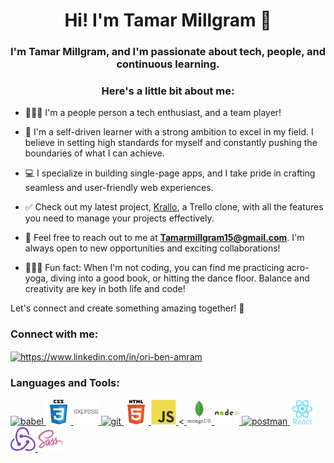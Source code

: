 <h1 align="center">Hi! I'm Tamar Millgram 👋</h1>
<h3 align="center">I'm Tamar Millgram, and I'm passionate about tech, people, and continuous learning.</h3>
<h3 align="center">Here's a little bit about me:</h3>

- 🧑‍🤝‍🧑 I'm a people person a tech enthusiast, and a team player!

- 🚀 I'm a self-driven learner with a strong ambition to excel in my field. I believe in setting high standards for myself and constantly pushing the boundaries of what I can achieve.
  
- 💻 I specialize in building single-page apps, and I take pride in crafting seamless and user-friendly web experiences.
  
- ✅ Check out my latest project, [Krallo](https://krallo.onrender.com/), a Trello clone, with all the features you need to manage your projects effectively.
  
- 📧 Feel free to reach out to me at  **Tamarmillgram15@gmail.com**. I'm always open to new opportunities and exciting collaborations!
  
- 🧘🏻‍♀️ Fun fact: When I'm not coding, you can find me practicing acro-yoga, diving into a good book, or hitting the dance floor. Balance and creativity are key in both life and code!

Let's connect and create something amazing together! 🩵

<h3 align="left">Connect with me:</h3>
<p align="left">
<a href="https://linkedin.com/in/https://www.linkedin.com/in/tamarmillgram" target="blank"><img align="center" src="https://raw.githubusercontent.com/rahuldkjain/github-profile-readme-generator/master/src/images/icons/Social/linked-in-alt.svg" alt="https://www.linkedin.com/in/ori-ben-amram" height="30" width="40" /></a>
</p>

<h3 align="left">Languages and Tools:</h3>
<p align="left"> <a href="https://babeljs.io/" target="_blank" rel="noreferrer"> <img src="https://www.vectorlogo.zone/logos/babeljs/babeljs-icon.svg" alt="babel" width="40" height="40"/> </a> <a href="https://www.w3schools.com/css/" target="_blank" rel="noreferrer"> <img src="https://raw.githubusercontent.com/devicons/devicon/master/icons/css3/css3-original-wordmark.svg" alt="css3" width="40" height="40"/> </a> <a href="https://expressjs.com" target="_blank" rel="noreferrer"> <img src="https://raw.githubusercontent.com/devicons/devicon/master/icons/express/express-original-wordmark.svg" alt="express" width="40" height="40"/> </a> <a href="https://git-scm.com/" target="_blank" rel="noreferrer"> <img src="https://www.vectorlogo.zone/logos/git-scm/git-scm-icon.svg" alt="git" width="40" height="40"/> </a> <a href="https://www.w3.org/html/" target="_blank" rel="noreferrer"> <img src="https://raw.githubusercontent.com/devicons/devicon/master/icons/html5/html5-original-wordmark.svg" alt="html5" width="40" height="40"/> </a> <a href="https://developer.mozilla.org/en-US/docs/Web/JavaScript" target="_blank" rel="noreferrer"> <img src="https://raw.githubusercontent.com/devicons/devicon/master/icons/javascript/javascript-original.svg" alt="javascript" width="40" height="40"/> </a> <<a href="https://www.mongodb.com/" target="_blank" rel="noreferrer"> <img src="https://raw.githubusercontent.com/devicons/devicon/master/icons/mongodb/mongodb-original-wordmark.svg" alt="mongodb" width="40" height="40"/> </a> <a href="https://nodejs.org" target="_blank" rel="noreferrer"> <img src="https://raw.githubusercontent.com/devicons/devicon/master/icons/nodejs/nodejs-original-wordmark.svg" alt="nodejs" width="40" height="40"/> </a> <a href="https://postman.com" target="_blank" rel="noreferrer"> <img src="https://www.vectorlogo.zone/logos/getpostman/getpostman-icon.svg" alt="postman" width="40" height="40"/> </a> <a href="https://reactjs.org/" target="_blank" rel="noreferrer"> <img src="https://raw.githubusercontent.com/devicons/devicon/master/icons/react/react-original-wordmark.svg" alt="react" width="40" height="40"/> </a> <a href="https://redux.js.org" target="_blank" rel="noreferrer"> <img src="https://raw.githubusercontent.com/devicons/devicon/master/icons/redux/redux-original.svg" alt="redux" width="40" height="40"/> </a> <a href="https://sass-lang.com" target="_blank" rel="noreferrer"> <img src="https://raw.githubusercontent.com/devicons/devicon/master/icons/sass/sass-original.svg" alt="sass" width="40" height="40"/> </a> </p>
